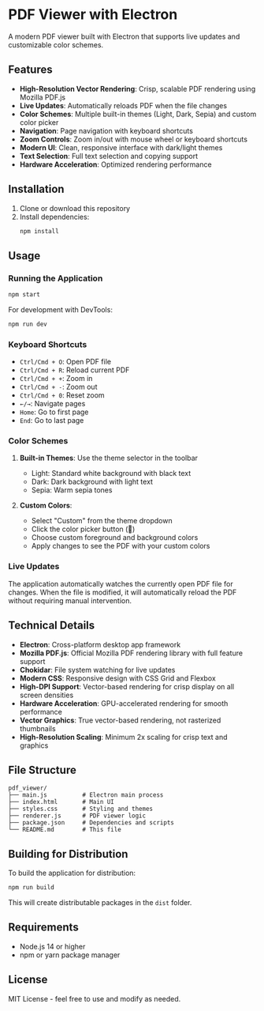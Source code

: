 # PDF Viewer with Electron

A modern PDF viewer built with Electron that supports live updates and customizable color schemes.

## Features

- **High-Resolution Vector Rendering**: Crisp, scalable PDF rendering using Mozilla PDF.js
- **Live Updates**: Automatically reloads PDF when the file changes
- **Color Schemes**: Multiple built-in themes (Light, Dark, Sepia) and custom color picker
- **Navigation**: Page navigation with keyboard shortcuts
- **Zoom Controls**: Zoom in/out with mouse wheel or keyboard shortcuts
- **Modern UI**: Clean, responsive interface with dark/light themes
- **Text Selection**: Full text selection and copying support
- **Hardware Acceleration**: Optimized rendering performance

## Installation

1. Clone or download this repository
2. Install dependencies:
   ```bash
   npm install
   ```

## Usage

### Running the Application

```bash
npm start
```

For development with DevTools:
```bash
npm run dev
```

### Keyboard Shortcuts

- `Ctrl/Cmd + O`: Open PDF file
- `Ctrl/Cmd + R`: Reload current PDF
- `Ctrl/Cmd + +`: Zoom in
- `Ctrl/Cmd + -`: Zoom out
- `Ctrl/Cmd + 0`: Reset zoom
- `←/→`: Navigate pages
- `Home`: Go to first page
- `End`: Go to last page

### Color Schemes

1. **Built-in Themes**: Use the theme selector in the toolbar
   - Light: Standard white background with black text
   - Dark: Dark background with light text
   - Sepia: Warm sepia tones

2. **Custom Colors**: 
   - Select "Custom" from the theme dropdown
   - Click the color picker button (🎨)
   - Choose custom foreground and background colors
   - Apply changes to see the PDF with your custom colors

### Live Updates

The application automatically watches the currently open PDF file for changes. When the file is modified, it will automatically reload the PDF without requiring manual intervention.

## Technical Details

- **Electron**: Cross-platform desktop app framework
- **Mozilla PDF.js**: Official Mozilla PDF rendering library with full feature support
- **Chokidar**: File system watching for live updates
- **Modern CSS**: Responsive design with CSS Grid and Flexbox
- **High-DPI Support**: Vector-based rendering for crisp display on all screen densities
- **Hardware Acceleration**: GPU-accelerated rendering for smooth performance
- **Vector Graphics**: True vector-based rendering, not rasterized thumbnails
- **High-Resolution Scaling**: Minimum 2x scaling for crisp text and graphics

## File Structure

```
pdf_viewer/
├── main.js          # Electron main process
├── index.html       # Main UI
├── styles.css       # Styling and themes
├── renderer.js      # PDF viewer logic
├── package.json     # Dependencies and scripts
└── README.md        # This file
```

## Building for Distribution

To build the application for distribution:

```bash
npm run build
```

This will create distributable packages in the `dist` folder.

## Requirements

- Node.js 14 or higher
- npm or yarn package manager

## License

MIT License - feel free to use and modify as needed.
